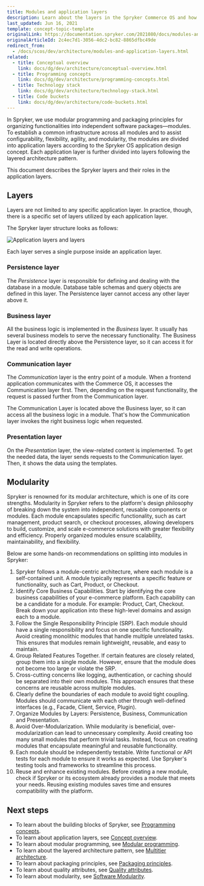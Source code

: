 ```yaml
---
title: Modules and application layers
description: Learn about the layers in the Spryker Commerce OS and how they are related with each other.
last_updated: Jun 16, 2021
template: concept-topic-template
originalLink: https://documentation.spryker.com/2021080/docs/modules-and-layers
originalArticleId: 2c4ec7d1-3056-4dc2-bc82-8865dfbc49de
redirect_from:
  - /docs/scos/dev/architecture/modules-and-application-layers.html
related:
  - title: Conceptual overview
    link: docs/dg/dev/architecture/conceptual-overview.html
  - title: Programming concepts
    link: docs/dg/dev/architecture/programming-concepts.html
  - title: Technology stack
    link: docs/dg/dev/architecture/technology-stack.html
  - title: Code buckets
    link: docs/dg/dev/architecture/code-buckets.html
---
```


In Spryker, we use modular programming and packaging principles for organizing functionalities into independent software packages—modules.
To establish a common infrastructure across all modules and to assist configurability, flexibility, agility, and modularity, the modules are divided into application layers according to the Spryker OS application design concept. Each application layer is further divided into layers following the layered architecture pattern.

This document describes the Spryker layers and their roles in the application layers.

## Layers

Layers are not limited to any specific application layer. In practice, though, there is a specific set of layers utilized by each application layer.

The Spryker layer structure looks as follows:

![Application layers and layers](https://spryker.s3.eu-central-1.amazonaws.com/docs/Developer+Guide/Architecture+Concepts/Modules+and+layers/layers.png)

Each layer serves a single purpose inside an application layer.

### Persistence layer

The _Persistence_ layer is responsible for defining and dealing with the database in a module. Database table schemas and query objects are defined in this layer. The Persistence layer cannot access any other layer above it.

### Business layer

All the business logic is implemented in the _Business_ layer. It usually has several business models to serve the necessary functionality. The Business Layer is located directly above the Persistence layer, so it can access it for the read and write operations.

### Communication layer

The _Communication_ layer is the entry point of a module. When a frontend application communicates with the Commerce OS, it accesses the Communication layer first. Then, depending on the request functionality, the request is passed further from the Communication layer.

The Communication Layer is located above the Business layer, so it can access all the business logic in a module. That's how the Communication layer invokes the right business logic when requested.

### Presentation layer

On the _Presentation_ layer, the view-related content is implemented. To get the needed data, the layer sends requests to the Communication layer. Then, it shows the data using the templates.

## Modularity

Spryker is renowned for its modular architecture, which is one of its core strengths. 
Modularity in Spryker refers to the platform's design philosophy of breaking down the system into independent, reusable components or modules. 
Each module encapsulates specific functionality, such as cart management, product search, or checkout processes, allowing developers to build, customize, and scale e-commerce solutions with greater flexibility and efficiency.
Properly organized modules ensure scalability, maintainability, and flexibility.

Below are some hands-on recommendations on splitting into modules in Spryker:

1. Spryker follows a module-centric architecture, where each module is a self-contained unit. A module typically represents a specific feature or functionality, such as Cart, Product, or Checkout.
2. Identify Core Business Capabilities. Start by identifying the core business capabilities of your e-commerce platform. Each capability can be a candidate for a module. For example: Product, Cart, Checkout. Break down your application into these high-level domains and assign each to a module.
3. Follow the Single Responsibility Principle (SRP). Each module should have a single responsibility and focus on one specific functionality. Avoid creating monolithic modules that handle multiple unrelated tasks. This ensures that modules remain lightweight, reusable, and easy to maintain.
4. Group Related Features Together. If certain features are closely related, group them into a single module. However, ensure that the module does not become too large or violate the SRP.
5. Cross-cutting concerns like logging, authentication, or caching should be separated into their own modules. This approach ensures that these concerns are reusable across multiple modules.
6. Clearly define the boundaries of each module to avoid tight coupling. Modules should communicate with each other through well-defined interfaces (e.g., Facade, Client, Service, Plugin).
7. Organize Modules by Layers: Persistence, Business, Communication and Presentation.
8. Avoid Over-Modularization. While modularity is beneficial, over-modularization can lead to unnecessary complexity. Avoid creating too many small modules that perform trivial tasks. Instead, focus on creating modules that encapsulate meaningful and reusable functionality.
9. Each module should be independently testable. Write functional or API tests for each module to ensure it works as expected. Use Spryker's testing tools and frameworks to streamline this process.
10. Reuse and enhance existing modules. Before creating a new module, check if Spryker or its ecosystem already provides a module that meets your needs. Reusing existing modules saves time and ensures compatibility with the platform.

## Next steps

* To learn about the building blocks of Spryker, see [Programming concepts](/docs/dg/dev/architecture/programming-concepts.html).
* To learn about application layers, see [Concept overview](/docs/dg/dev/architecture/conceptual-overview.html).
* To learn about modular programming, see [Modular programming](https://en.wikipedia.org/wiki/Modular_programming).
* To learn about the layered architecture pattern, see [Multitier architecture](https://en.wikipedia.org/wiki/Multitier_architecture).
* To learn about packaging principles, see [Packaging principles](http://principles-wiki.net/collections:robert_c._martin_s_principle_collection).
* To learn about quality attributes, see [Quality attributes](https://en.wikipedia.org/wiki/List_of_system_quality_attributes).
* To learn about modularity, see [Software Modularity](https://www.modularmanagement.com/blog/software-modularity).
